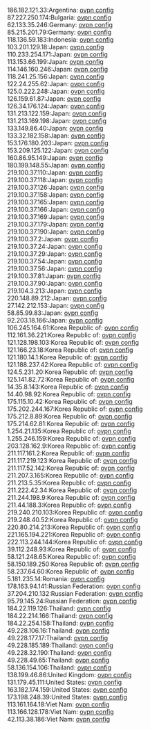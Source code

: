 186.182.121.33:Argentina: [ovpn config](vpn/186_182_121_33.ovpn)  
87.227.250.174:Bulgaria: [ovpn config](vpn/87_227_250_174.ovpn)  
62.133.35.246:Germany: [ovpn config](vpn/62_133_35_246.ovpn)  
85.215.201.79:Germany: [ovpn config](vpn/85_215_201_79.ovpn)  
118.136.59.183:Indonesia: [ovpn config](vpn/118_136_59_183.ovpn)  
103.201.129.18:Japan: [ovpn config](vpn/103_201_129_18.ovpn)  
110.233.254.171:Japan: [ovpn config](vpn/110_233_254_171.ovpn)  
113.153.66.199:Japan: [ovpn config](vpn/113_153_66_199.ovpn)  
114.146.160.246:Japan: [ovpn config](vpn/114_146_160_246.ovpn)  
118.241.25.156:Japan: [ovpn config](vpn/118_241_25_156.ovpn)  
122.24.255.62:Japan: [ovpn config](vpn/122_24_255_62.ovpn)  
125.0.222.248:Japan: [ovpn config](vpn/125_0_222_248.ovpn)  
126.159.61.87:Japan: [ovpn config](vpn/126_159_61_87.ovpn)  
126.34.176.124:Japan: [ovpn config](vpn/126_34_176_124.ovpn)  
131.213.122.159:Japan: [ovpn config](vpn/131_213_122_159.ovpn)  
131.213.169.198:Japan: [ovpn config](vpn/131_213_169_198.ovpn)  
133.149.86.40:Japan: [ovpn config](vpn/133_149_86_40.ovpn)  
133.32.182.158:Japan: [ovpn config](vpn/133_32_182_158.ovpn)  
153.176.180.203:Japan: [ovpn config](vpn/153_176_180_203.ovpn)  
153.209.125.122:Japan: [ovpn config](vpn/153_209_125_122.ovpn)  
160.86.95.149:Japan: [ovpn config](vpn/160_86_95_149.ovpn)  
180.199.148.55:Japan: [ovpn config](vpn/180_199_148_55.ovpn)  
219.100.37.110:Japan: [ovpn config](vpn/219_100_37_110.ovpn)  
219.100.37.118:Japan: [ovpn config](vpn/219_100_37_118.ovpn)  
219.100.37.126:Japan: [ovpn config](vpn/219_100_37_126.ovpn)  
219.100.37.158:Japan: [ovpn config](vpn/219_100_37_158.ovpn)  
219.100.37.165:Japan: [ovpn config](vpn/219_100_37_165.ovpn)  
219.100.37.166:Japan: [ovpn config](vpn/219_100_37_166.ovpn)  
219.100.37.169:Japan: [ovpn config](vpn/219_100_37_169.ovpn)  
219.100.37.179:Japan: [ovpn config](vpn/219_100_37_179.ovpn)  
219.100.37.190:Japan: [ovpn config](vpn/219_100_37_190.ovpn)  
219.100.37.2:Japan: [ovpn config](vpn/219_100_37_2.ovpn)  
219.100.37.24:Japan: [ovpn config](vpn/219_100_37_24.ovpn)  
219.100.37.29:Japan: [ovpn config](vpn/219_100_37_29.ovpn)  
219.100.37.54:Japan: [ovpn config](vpn/219_100_37_54.ovpn)  
219.100.37.56:Japan: [ovpn config](vpn/219_100_37_56.ovpn)  
219.100.37.81:Japan: [ovpn config](vpn/219_100_37_81.ovpn)  
219.100.37.90:Japan: [ovpn config](vpn/219_100_37_90.ovpn)  
219.104.3.213:Japan: [ovpn config](vpn/219_104_3_213.ovpn)  
220.148.89.212:Japan: [ovpn config](vpn/220_148_89_212.ovpn)  
27.142.212.153:Japan: [ovpn config](vpn/27_142_212_153.ovpn)  
58.85.99.83:Japan: [ovpn config](vpn/58_85_99_83.ovpn)  
92.203.18.166:Japan: [ovpn config](vpn/92_203_18_166.ovpn)  
106.245.164.61:Korea Republic of: [ovpn config](vpn/106_245_164_61.ovpn)  
112.161.36.221:Korea Republic of: [ovpn config](vpn/112_161_36_221.ovpn)  
121.128.198.103:Korea Republic of: [ovpn config](vpn/121_128_198_103.ovpn)  
121.166.23.18:Korea Republic of: [ovpn config](vpn/121_166_23_18.ovpn)  
121.180.14.1:Korea Republic of: [ovpn config](vpn/121_180_14_1.ovpn)  
121.188.237.42:Korea Republic of: [ovpn config](vpn/121_188_237_42.ovpn)  
124.5.231.20:Korea Republic of: [ovpn config](vpn/124_5_231_20.ovpn)  
125.141.82.72:Korea Republic of: [ovpn config](vpn/125_141_82_72.ovpn)  
14.35.8.143:Korea Republic of: [ovpn config](vpn/14_35_8_143.ovpn)  
14.40.98.92:Korea Republic of: [ovpn config](vpn/14_40_98_92.ovpn)  
175.115.10.42:Korea Republic of: [ovpn config](vpn/175_115_10_42.ovpn)  
175.202.244.167:Korea Republic of: [ovpn config](vpn/175_202_244_167.ovpn)  
175.212.8.89:Korea Republic of: [ovpn config](vpn/175_212_8_89.ovpn)  
175.214.62.81:Korea Republic of: [ovpn config](vpn/175_214_62_81.ovpn)  
1.254.21.135:Korea Republic of: [ovpn config](vpn/1_254_21_135.ovpn)  
1.255.246.159:Korea Republic of: [ovpn config](vpn/1_255_246_159.ovpn)  
203.128.162.9:Korea Republic of: [ovpn config](vpn/203_128_162_9.ovpn)  
211.117.161.2:Korea Republic of: [ovpn config](vpn/211_117_161_2.ovpn)  
211.117.219.123:Korea Republic of: [ovpn config](vpn/211_117_219_123.ovpn)  
211.117.52.142:Korea Republic of: [ovpn config](vpn/211_117_52_142.ovpn)  
211.207.3.165:Korea Republic of: [ovpn config](vpn/211_207_3_165.ovpn)  
211.213.5.35:Korea Republic of: [ovpn config](vpn/211_213_5_35.ovpn)  
211.222.42.34:Korea Republic of: [ovpn config](vpn/211_222_42_34.ovpn)  
211.244.198.9:Korea Republic of: [ovpn config](vpn/211_244_198_9.ovpn)  
211.44.188.3:Korea Republic of: [ovpn config](vpn/211_44_188_3.ovpn)  
219.240.210.103:Korea Republic of: [ovpn config](vpn/219_240_210_103.ovpn)  
219.248.40.52:Korea Republic of: [ovpn config](vpn/219_248_40_52.ovpn)  
220.80.214.213:Korea Republic of: [ovpn config](vpn/220_80_214_213.ovpn)  
221.165.194.221:Korea Republic of: [ovpn config](vpn/221_165_194_221.ovpn)  
222.113.244.144:Korea Republic of: [ovpn config](vpn/222_113_244_144.ovpn)  
39.112.248.93:Korea Republic of: [ovpn config](vpn/39_112_248_93.ovpn)  
58.121.248.65:Korea Republic of: [ovpn config](vpn/58_121_248_65.ovpn)  
58.150.189.250:Korea Republic of: [ovpn config](vpn/58_150_189_250.ovpn)  
58.237.64.60:Korea Republic of: [ovpn config](vpn/58_237_64_60.ovpn)  
5.181.235.14:Romania: [ovpn config](vpn/5_181_235_14.ovpn)  
178.163.94.141:Russian Federation: [ovpn config](vpn/178_163_94_141.ovpn)  
37.204.210.132:Russian Federation: [ovpn config](vpn/37_204_210_132.ovpn)  
95.79.145.24:Russian Federation: [ovpn config](vpn/95_79_145_24.ovpn)  
184.22.119.126:Thailand: [ovpn config](vpn/184_22_119_126.ovpn)  
184.22.214.166:Thailand: [ovpn config](vpn/184_22_214_166.ovpn)  
184.22.254.158:Thailand: [ovpn config](vpn/184_22_254_158.ovpn)  
49.228.106.16:Thailand: [ovpn config](vpn/49_228_106_16.ovpn)  
49.228.177.17:Thailand: [ovpn config](vpn/49_228_177_17.ovpn)  
49.228.185.189:Thailand: [ovpn config](vpn/49_228_185_189.ovpn)  
49.228.32.190:Thailand: [ovpn config](vpn/49_228_32_190.ovpn)  
49.228.49.65:Thailand: [ovpn config](vpn/49_228_49_65.ovpn)  
58.136.154.106:Thailand: [ovpn config](vpn/58_136_154_106.ovpn)  
138.199.46.86:United Kingdom: [ovpn config](vpn/138_199_46_86.ovpn)  
131.179.45.111:United States: [ovpn config](vpn/131_179_45_111.ovpn)  
163.182.174.159:United States: [ovpn config](vpn/163_182_174_159.ovpn)  
173.198.248.39:United States: [ovpn config](vpn/173_198_248_39.ovpn)  
113.161.164.18:Viet Nam: [ovpn config](vpn/113_161_164_18.ovpn)  
113.166.128.178:Viet Nam: [ovpn config](vpn/113_166_128_178.ovpn)  
42.113.38.186:Viet Nam: [ovpn config](vpn/42_113_38_186.ovpn)  
